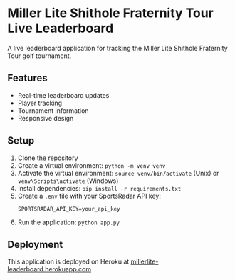 # Miller Lite Shithole Fraternity Tour Live Leaderboard

A live leaderboard application for tracking the Miller Lite Shithole Fraternity Tour golf tournament.

## Features

- Real-time leaderboard updates
- Player tracking
- Tournament information
- Responsive design

## Setup

1. Clone the repository
2. Create a virtual environment: `python -m venv venv`
3. Activate the virtual environment: `source venv/bin/activate` (Unix) or `venv\Scripts\activate` (Windows)
4. Install dependencies: `pip install -r requirements.txt`
5. Create a `.env` file with your SportsRadar API key:
   ```
   SPORTSRADAR_API_KEY=your_api_key
   ```
6. Run the application: `python app.py`

## Deployment

This application is deployed on Heroku at [millerlite-leaderboard.herokuapp.com](https://millerlite-golf-leaderboard-6c5b4ff8cb7e.herokuapp.com/) 
